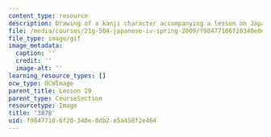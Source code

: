 ```yaml
---
content_type: resource
description: Drawing of a kanji character accompanying a lesson on Japanese.
file: /media/courses/21g-504-japanese-iv-spring-2009/f98477106f20340e0db2e5a458f2e464_3878.gif
file_type: image/gif
image_metadata:
  caption: ''
  credit: ''
  image-alt: ''
learning_resource_types: []
ocw_type: OCWImage
parent_title: Lesson 19
parent_type: CourseSection
resourcetype: Image
title: '3878'
uid: f9847710-6f20-340e-0db2-e5a458f2e464
---
```

